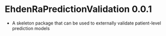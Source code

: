EhdenRaPredictionValidation 0.0.1
======================
  - A skeleton package that can be used to externally validate patient-level prediction models
